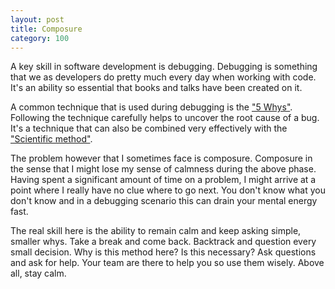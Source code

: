 ```yaml
---
layout: post
title: Composure
category: 100
---
```

A key skill in software development is debugging. Debugging is something that we as developers do pretty much every day when working with code. It's an ability so essential that books and talks have been created on it.

A common technique that is used during debugging is the ["5 Whys"](https://en.wikipedia.org/wiki/5_Whys). Following the technique carefully helps to uncover the root cause of a bug. It's a technique that can also be combined very effectively with the ["Scientific method"](https://en.wikipedia.org/wiki/Scientific_method).

The problem however that I sometimes face is composure. Composure in the sense that I might lose my sense of calmness during the above phase. Having spent a significant amount of time on a problem, I might arrive at a point where I really have no clue where to go next. You don't know what you don't know and in a debugging scenario this can drain your mental energy fast.

The real skill here is the ability to remain calm and keep asking simple, smaller whys. Take a break and come back. Backtrack and question every small decision. Why is this method here? Is this necessary? Ask questions and ask for help. Your team are there to help you so use them wisely. Above all, stay calm.
